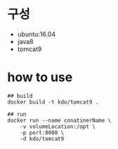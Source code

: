 # 구성
* ubuntu:16.04
* java8
* tomcat9

# how to use
```
## build
docker build -t kdo/tomcat9 .

## run 
docker run --name conatinerName \
    -v volumeLocation:/opt \
    -p port:8080 \
    -d kdo/tomcat9  
```